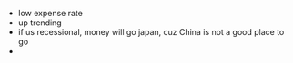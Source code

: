 - low expense rate
- up trending
- if us recessional, money will go japan, cuz China is not a good place to go
- 